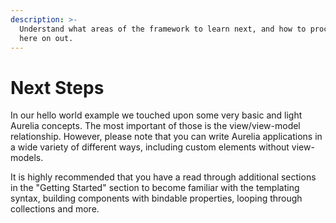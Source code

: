```yaml
---
description: >-
  Understand what areas of the framework to learn next, and how to proceed from
  here on out.
---
```


# Next Steps

In our hello world example we touched upon some very basic and light Aurelia concepts. The most important of those is the view/view-model relationship. However, please note that you can write Aurelia applications in a wide variety of different ways, including custom elements without view-models.

It is highly recommended that you have a read through additional sections in the "Getting Started" section to become familiar with the templating syntax, building components with bindable properties, looping through collections and more.

